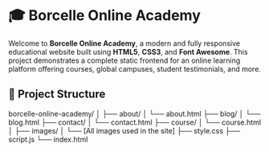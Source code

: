 # 🎓 Borcelle Online Academy
Welcome to **Borcelle Online Academy**, a modern and fully responsive educational website built using **HTML5**, **CSS3**, and **Font Awesome**. 
This project demonstrates a complete static frontend for an online learning platform offering courses, global campuses, student testimonials, and more.

## 📁 Project Structure

borcelle-online-academy/
│
├── about/
│ └── about.html
├── blog/
│ └── blog.html
├── contact/
│ └── contact.html
├── course/
│ └── course.html
│
├── images/
│ └── [All images used in the site]
├── style.css
├── script.js
└── index.html
